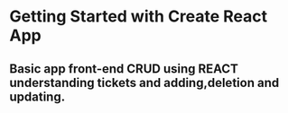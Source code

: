# Getting Started with Create React App

## Basic app front-end CRUD using REACT understanding tickets and adding,deletion and updating.
